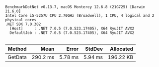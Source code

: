```

BenchmarkDotNet v0.13.7, macOS Monterey 12.6.8 (21G725) [Darwin 21.6.0]
Intel Core i5-5257U CPU 2.70GHz (Broadwell), 1 CPU, 4 logical and 2 physical cores
.NET SDK 7.0.302
  [Host]     : .NET 7.0.5 (7.0.523.17405), X64 RyuJIT AVX2
  DefaultJob : .NET 7.0.5 (7.0.523.17405), X64 RyuJIT AVX2


```
|  Method |     Mean |   Error |  StdDev | Allocated |
|-------- |---------:|--------:|--------:|----------:|
| GetData | 290.2 ms | 5.78 ms | 5.94 ms | 196.22 KB |
